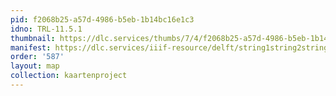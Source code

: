 ```yaml
---
pid: f2068b25-a57d-4986-b5eb-1b14bc16e1c3
idno: TRL-11.5.1
thumbnail: https://dlc.services/thumbs/7/4/f2068b25-a57d-4986-b5eb-1b14bc16e1c3/full/400,339/0/default.jpg
manifest: https://dlc.services/iiif-resource/delft/string1string2string3/kaartenproject-2007/TRL-11.5.1
order: '587'
layout: map
collection: kaartenproject
---
```

